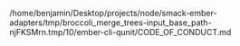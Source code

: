 /home/benjamin/Desktop/projects/node/smack-ember-adapters/tmp/broccoli_merge_trees-input_base_path-njFKSMrn.tmp/10/ember-cli-qunit/CODE_OF_CONDUCT.md